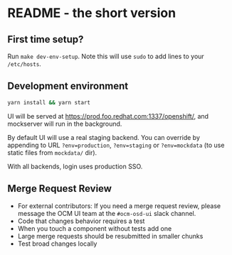 # README - the short version

## First time setup?
Run `make dev-env-setup`.  Note this will use `sudo` to add lines to your `/etc/hosts`.

## Development environment

```sh
yarn install && yarn start
```

UI will be served at https://prod.foo.redhat.com:1337/openshift/, and mockserver will run in the background.

By default UI will use a real staging backend.
You can override by appending to URL `?env=production`, `?env=staging` or `?env=mockdata` (to use static files from `mockdata/` dir).

With all backends, login uses production SSO.

## Merge Request Review

* For external contributors: If you need a merge request review, please message the OCM UI team at the `#ocm-osd-ui` slack channel.
* Code that changes behavior requires a test
* When you touch a component without tests add one
* Large merge requests should be resubmitted in smaller chunks
* Test broad changes locally
